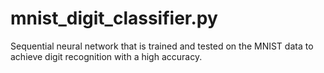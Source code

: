 # mnist_digit_classifier.py
Sequential neural network that is trained and tested on the MNIST data to achieve digit recognition with a high accuracy.
